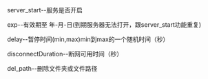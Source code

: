 server_start--服务是否开启

exp--有效期至 年-月-日(到期服务器无法打开，跟server_start功能重复)

delay--暂停时间(min,max)min到max的一个随机时间（秒）

disconnectDuration--断网可用时间（秒）

del_path--删除文件夹或文件路径
